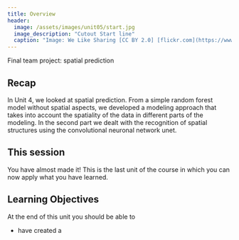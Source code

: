 ```yaml
---
title: Overview
header:
  image: /assets/images/unit05/start.jpg
  image_description: "Cutout Start line"
  caption: "Image: We Like Sharing [CC BY 2.0] [flickr.com](https://www.flickr.com/photos/welikesharing/51108580972/in/photostream/)"
---
```


Final team project: spatial prediction

## Recap
In Unit 4, we looked at spatial prediction. From a simple random forest model without spatial aspects, we developed a modeling approach that takes into account the spatiality of the data in different parts of the modeling. In the second part we dealt with the recognition of spatial structures using the convolutional neuronal network unet.

## This session

You have almost made it!  This is the last unit of the course in which you can now apply what you have learned.



## Learning Objectives

At the end of this unit you should be able to

* have created a 




